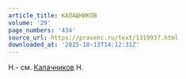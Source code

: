 ```yaml
---
article_title: КАЛАШНИКОВ
volume: '29'
page_numbers: '434'
source_url: https://pravenc.ru/text/1319937.html
downloaded_at: '2025-10-13T14:12:31Z'
---
```


Н.- см. [Калачников](https://pravenc.ru/text/Калачников.html) Н.
